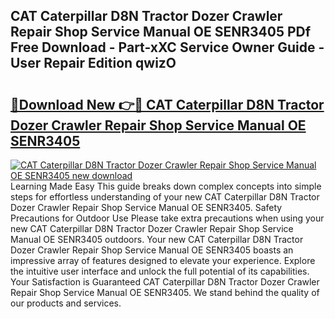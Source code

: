 ## CAT Caterpillar D8N Tractor Dozer Crawler Repair Shop Service Manual OE SENR3405 PDf Free Download - Part-xXC Service Owner Guide - User Repair Edition qwizO

# <h2><a href="http://bc77401.oget.top/?id=CAT+Caterpillar+D8N+Tractor+Dozer+Crawler+Repair+Shop+Service+Manual+OE+SENR3405">🔗Download New 👉🔴 CAT Caterpillar D8N Tractor Dozer Crawler Repair Shop Service Manual OE SENR3405</a></h2>

[![CAT Caterpillar D8N Tractor Dozer Crawler Repair Shop Service Manual OE SENR3405 new download](https://i.imgur.com/5g1atiW.png)](http://bc77401.oget.top/?id=CAT+Caterpillar+D8N+Tractor+Dozer+Crawler+Repair+Shop+Service+Manual+OE+SENR3405)
Learning Made Easy This guide breaks down complex concepts into simple steps for effortless understanding of your new CAT Caterpillar D8N Tractor Dozer Crawler Repair Shop Service Manual OE SENR3405. Safety Precautions for Outdoor Use Please take extra precautions when using your new CAT Caterpillar D8N Tractor Dozer Crawler Repair Shop Service Manual OE SENR3405 outdoors. Your new CAT Caterpillar D8N Tractor Dozer Crawler Repair Shop Service Manual OE SENR3405 boasts an impressive array of features designed to elevate your experience. Explore the intuitive user interface and unlock the full potential of its capabilities. Your Satisfaction is Guaranteed CAT Caterpillar D8N Tractor Dozer Crawler Repair Shop Service Manual OE SENR3405. We stand behind the quality of our products and services.
